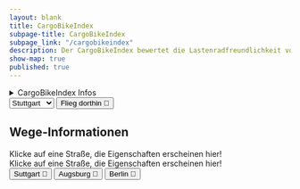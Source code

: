 ```yaml
---
layout: blank
title: CargoBikeIndex
subpage-title: CargoBikeIndex
subpage_link: "/cargobikeindex"
description: Der CargoBikeIndex bewertet die Lastenradfreundlichkeit von Straßen & Wegen in Deutschland.
show-map: true
published: true
---
```


<div class="map-container">
    <div id="object_info_wrapper">
        <details>
            <summary class="roboto big">CargoBikeIndex Infos</summary>
            <p>Der Index berechnet sich aus den Werten zur Straßenqualität und Barrieren. Er reicht von 0 - für Lastenräder nicht passierbar, bis 5 - optimale Bedingungen für Lastenräder.</p>
        </details>
        <div id="city_list">
        <select id="cities">
            <option value="Stuttgart">Stuttgart</option>
            <option value="Augsburg">Augsburg</option>
            <option value="Berlin">Berlin</option>
        </select>
        <button class="button small secondary" onclick="fly(document.querySelector('#cities').value)">Flieg dorthin &#128640;</button>
        </div>
        <h2 class="roboto big">Wege-Informationen</h2>
        <div id="object_info" class="roboto">Klicke auf eine Straße, die Eigenschaften erscheinen hier!</div>
    </div>
    <div id="object_info_mobile_wrapper">
        <div id="object_info_mobile" class="roboto">Klicke auf eine Straße, die Eigenschaften erscheinen hier!</div>
    </div>
    <div id="city_list_mobile_wrapper">
        <div id="city_list_mobile" class="roboto">
            <button class="button small secondary" onclick="fly('Stuttgart')">Suttgart &#128640;</button>
            <button class="button small secondary" onclick="fly('Augsburg')">Augsburg &#128640;</button>
            <button class="button small secondary" onclick="fly('Berlin')">Berlin &#128640;</button>
        </div>
    </div>
    <div id="map"></div>
</div>
<script>
	mapboxgl.accessToken = 'pk.eyJ1IjoiaGVucmk5NyIsImEiOiJ1bElfcS1rIn0.6kD_Z9ML35sB-N9XF-pQlQ';
    var map = new mapboxgl.Map({
        container: 'map',
        style: 'mapbox://styles/henri97/ckm8eucf25b6i17nw08qg8wsz',
        center: [9.1783, 48.7761],
        zoom: 13.2,
        hash: true
    });
    let nav = new mapboxgl.NavigationControl();
    map.addControl(nav, 'top-right');
    let cbi_layer_id= "cbi-standard"
    const attributes_description_mapping = {
        "car_traffic": "Autoverkehrs",
        "cbi": "CargoBikeIndex",
        "cbindex_cycleways": "CBI Radweg",
        "cbi_sq": "Straßenqualitäts-Index",
        "cbindex_surface": "CBI Straßenoberfläche",
        "cbi_b": "Barriere-Index",
        "label_sq": "Wegeart",
        "label_b": "Barriere-Art",
        "maxspeed": "Höchstgeschwindigkeit",
        "name": "Straßenname",
        "osm_id": "OpenStreetMap ID",
        "surface_combined":
        "Straßenoberfläche Gemeinsam",
        "dismount_necessary": "Absteigen notwendig",
        "min_maxwidth": "Maximal mögliche Breite",
        "pedestrian_traffic": "Fußverkehrsfaktor",
        "segregated": "Getrennter Fuß-/Radweg",
        "smoothness_combined": "Straßenoberfläche gemeinsam",
        "cycleway_combined": "Radweg kombiniert",
        "cycleway_width_combined": "Radwegsbreite",
        "cycleway_oneway_combined": "???"
    }
    map.on('load', function () {
        map.on('click', function (e) {
            var features = map.queryRenderedFeatures(e.point, {layers: [cbi_layer_id]});
            // Limit the number of properties we're displaying for
            // legibility and performance
            var displayProperties = ['properties'];
            var displayFeatures = features.map(function (feat) {
            var displayFeat = {};
            displayProperties.forEach(function (prop) {
            displayFeat[prop] = feat[prop];
            });
                return displayFeat;
            });
            let map_element = displayFeatures[0].properties;
            let attributes_list = '<ul>';
            for(element in map_element){
                if (map_element[element] != undefined && map_element[element] != "")
                attributes_list += '<li>' + attributes_description_mapping[element] + ': ' + map_element[element]+'</li>'
            }
            if(map_element.length == 0) attributes_list = "Nichts ausgewählt"
            attributes_list += '</ul>';
            document.getElementById('object_info').innerHTML = attributes_list
            document.getElementById('object_info_mobile').innerHTML = "CargoBikeIndex: " + map_element['cbi'] + "/5"
        });
        var popup = new mapboxgl.Popup({
            closeButton: false,
            closeOnClick: false
        });
        map.on('mouseenter', cbi_layer_id, function (e) {
            // Change the cursor style as a UI indicator.
            map.getCanvas().style.cursor = 'pointer';
            let coordinates = e.features[0].geometry.coordinates[0];
            const street_name = e.features[0].properties.name
            let description = "";
            if(street_name){
                description = street_name + ": " + e.features[0].properties.cbi;}
            else {
                description = e.features[0].properties.label_sq + ": " + e.features[0].properties.cbi; }
            popup.setLngLat(coordinates).setHTML(description).addTo(map);
        });
        map.on('mouseleave', cbi_layer_id, function () {
            map.getCanvas().style.cursor = '';
            popup.remove();
        });
    });
    let map_element = document.querySelector('#map');
    function fly(city){
        let coordinates = []
        switch (city) {
            case 'Stuttgart':
                coordinates = [9.1783, 48.7761]
                break;
            case 'Augsburg':
                coordinates = [10.89475, 48.36541]
                break;
            case 'Berlin':
                coordinates = [13.3796, 52.5161]
                break;
        }
        if (coordinates.length !== 0) map.flyTo({ center: coordinates, zoom: 12})
    }
</script>